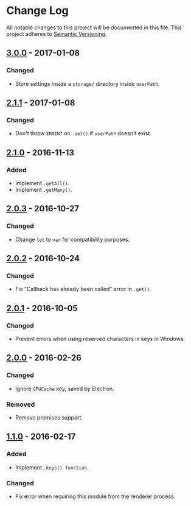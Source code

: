 # Change Log

All notable changes to this project will be documented in this file.
This project adheres to [Semantic Versioning](http://semver.org/).

## [3.0.0] - 2017-01-08

### Changed

- Store settings inside a `storage/` directory inside `userPath`.

## [2.1.1] - 2017-01-08

### Changed

- Don't throw `ENOENT` on `.set()` if `userPath` doesn't exist.

## [2.1.0] - 2016-11-13

### Added

- Implement `.getAll()`.
- Implement `.getMany()`.

## [2.0.3] - 2016-10-27

### Changed

- Change `let` to `var` for compatibility purposes.

## [2.0.2] - 2016-10-24

### Changed

- Fix "Callback has already been called" error in `.get()`.

## [2.0.1] - 2016-10-05

### Changed

- Prevent errors when using reserved characters in keys in Windows.

## [2.0.0] - 2016-02-26

### Changed

- Ignore `GPUCache` key, saved by Electron.

### Removed

- Remove promises support.

## [1.1.0] - 2016-02-17

### Added

- Implement `.keys() function`.

### Changed

- Fix error when requiring this module from the renderer process.

[3.0.0]: https://github.com/jviotti/electron-json-storage/compare/v2.1.1...v3.0.0
[2.1.1]: https://github.com/jviotti/electron-json-storage/compare/v2.1.0...v2.1.1
[2.1.0]: https://github.com/jviotti/electron-json-storage/compare/v2.0.3...v2.1.0
[2.0.3]: https://github.com/jviotti/electron-json-storage/compare/v2.0.2...v2.0.3
[2.0.2]: https://github.com/jviotti/electron-json-storage/compare/v2.0.1...v2.0.2
[2.0.1]: https://github.com/jviotti/electron-json-storage/compare/v2.0.0...v2.0.1
[2.0.0]: https://github.com/jviotti/electron-json-storage/compare/v1.1.0...v2.0.0
[1.1.0]: https://github.com/jviotti/electron-json-storage/compare/v1.0.0...v1.1.0
